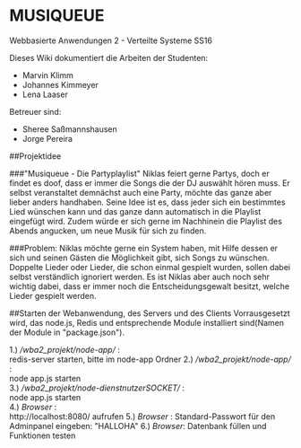 # MUSIQUEUE

Webbasierte Anwendungen 2 - Verteilte Systeme SS16

Dieses Wiki dokumentiert die Arbeiten der Studenten:

* Marvin Klimm
* Johannes Kimmeyer
* Lena Laaser

Betreuer sind:

* Sheree Saßmannshausen
* Jorge Pereira

##Projektidee

###"Musiqueue - Die Partyplaylist"
Niklas feiert gerne Partys, doch er findet es doof, dass er immer die Songs die der DJ auswählt hören muss. Er selbst veranstaltet demnächst auch eine Party, möchte das ganze aber lieber anders handhaben. Seine Idee ist es, dass jeder sich ein bestimmtes Lied wünschen kann und das ganze dann automatisch in die Playlist eingefügt wird.
Zudem würde er sich gerne im Nachhinein die Playlist des Abends angucken, um neue Musik für sich zu finden.  

###Problem:
Niklas möchte gerne ein System haben, mit Hilfe dessen er sich und seinen Gästen die Möglichkeit gibt, sich Songs zu wünschen. Doppelte Lieder oder Lieder, die schon einmal gespielt wurden, sollen dabei selbst verständlich ignoriert werden. Es ist Niklas aber auch noch sehr wichtig dabei, dass er immer noch die Entscheidungsgewalt besitzt, welche Lieder gespielt werden.

##Starten der Webanwendung, des Servers und des Clients
Vorrausgesetzt wird, das node.js, Redis und entsprechende Module installiert sind(Namen der Module in "package.json").
  
1.) */wba2_projekt/node-app/* :  
redis-server starten, bitte im node-app Ordner
2.) */wba2_projekt/node-app/* :  
node app.js starten  
3.) */wba2_projekt/node-dienstnutzerSOCKET/* :  
node app.js starten  
4.) *Browser* :  
http://localhost:8080/ aufrufen
5.) *Browser* :
Standard-Passwort für den Adminpanel eingeben: "HALLOHA"
6.) *Browser*:
Datenbank füllen und Funktionen testen
